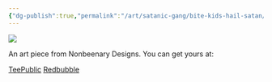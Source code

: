 ```yaml
---
{"dg-publish":true,"permalink":"/art/satanic-gang/bite-kids-hail-satan/","title":"Bite Kids Hail Satan","tags":["Art","Atheism","Religion"]}
---
```



![](https://baserow-media.ams3.digitaloceanspaces.com/user_files/q2MQH0qlaKP6RnZhUnEJjvF5WzBNTYs3_8e6dc15d3fb499b1e4eea7ec9429824d1079cb34cb4dc6100dd1dbcdee7aa1d3.jpg)

An art piece from Nonbeenary Designs. You can get yours at:

[TeePublic](https://www.teepublic.com/t-shirt/22886238-bite-kids-hail-satan?store_id=258912)
[Redbubble](https://www.redbubble.com/shop/ap/146864597)
